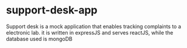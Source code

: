 # support-desk-app
Support desk is a mock application that enables tracking complaints to a electronic lab. it is written in expressJS and serves reactJS, while the database used is mongoDB

